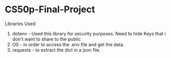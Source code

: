 # CS50p-Final-Project
 
Libraries Used
1. dotenv - Used this library for security purposes. Need to hide Keys that i don't want to share to the public
2. OS - in order to access the .env file and get the data.
3. requests - to extract the dict in a json file. 